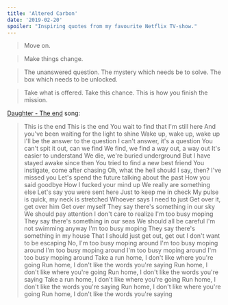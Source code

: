 ```yaml
---
title: 'Altered Carbon'
date: '2019-02-20'
spoiler: "Inspiring quotes from my favourite Netflix TV-show."
---
```


> Move on.

> Make things change.

> The unanswered question. The mystery which needs be to solve. The box which needs to be unlocked.

> Take what is offered. Take this chance. This is how you finish the mission.

[Daughter - The end](https://open.spotify.com/track/7zqhUgWpWzwYnT9eewPJEK?si=IlPbRLt8Qw6fO0omRWg_rg) song:
> This is the end
  This is the end
  You wait to find that I'm still here
  And you've been waiting for the light to shine
  Wake up, wake up, wake up
  I'll be the answer to the question
  I can't answer, it's a question
  You can't spit it out, can we find
  We find, we find a way out, a way out
  It's easier to understand
  We die, we're buried underground
  But I have stayed awake since then
  You tried to find a new best friend
  You instigate, come after chasing
  Oh, what the hell should I say, then?
  I've missed you
  Let's spend the future talking about the past
  How you said goodbye
  How I fucked your mind up
  We really are something else
  Let's say you were sent here
  Just to keep me in check
  My pulse is quick, my neck is stretched
  Whoever says I need to just
  Get over it, get over him
  Get over myself
  They say there's something in our sky
  We should pay attention
  I don't care to realize
  I'm too busy moping
  They say there's something in our seas
  We should all be careful
  I'm not swimming anyway
  I'm too busy moping
  They say there's something in my house
  That I should just get out, get out
  I don't want to be escaping
  No, I'm too busy moping around
  I'm too busy moping around
  I'm too busy moping around
  I'm too busy moping around
  I'm too busy moping around
  Take a run home, I don't like where you're going
  Run home, I don't like the words you're saying
  Run home, I don't like where you're going
  Run home, I don't like the words you're saying
  Take a run home, I don't like where you're going
  Run home, I don't like the words you're saying
  Run home, I don't like where you're going
  Run home, I don't like the words you're saying
